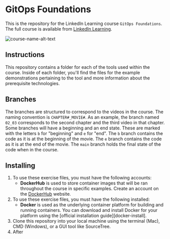 # GitOps Foundations
This is the repository for the LinkedIn Learning course `GitOps Foundations`. The full course is available from [LinkedIn Learning][lil-course-url].

![course-name-alt-text][lil-thumbnail-url] 

## Instructions
This repository contains a folder for each of the tools used within the course.  Inside of each folder, you'll find the files for the example demonstrations pertaining to the tool and more information about the prerequisite technologies.

## Branches
The branches are structured to correspond to the videos in the course. The naming convention is `CHAPTER#_MOVIE#`. As an example, the branch named `02_03` corresponds to the second chapter and the third video in that chapter. 
Some branches will have a beginning and an end state. These are marked with the letters `b` for "beginning" and `e` for "end". The `b` branch contains the code as it is at the beginning of the movie. The `e` branch contains the code as it is at the end of the movie. The `main` branch holds the final state of the code when in the course.

## Installing
1. To use these exercise files, you must have the following accounts:
	- **DockerHub** is used to store container images that will be ran throughout the course in specific examples.  Create an account on the [DockerHub][docker-hub] website.
2. To use these exercise files, you must have the following installed:
	- **Docker** is used as the underlying container platform for building and running containers.  You can download and install Docker for your platform using the [official installation guide][docker-install].
4. Clone this repository into your local machine using the terminal (Mac), CMD (Windows), or a GUI tool like SourceTree.
5. After


[0]: # (Replace these placeholder URLs with actual course URLs)

[lil-course-url]: https://www.linkedin.com/learning/
[lil-thumbnail-url]: http://
[docker-hub]: https://hub.docker.com/

